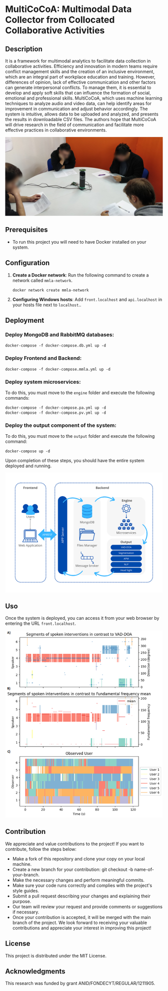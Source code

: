 # MultiCoCoA: Multimodal Data Collector from Collocated Collaborative Activities

## Description

It is a framework for multimodal analytics to facilitate data collection in collaborative activities. Efficiency and innovation in modern teams require conflict management skills and the creation of an inclusive environment, which are an integral part of workplace education and training. However, differences of opinion, lack of effective communication and other factors can generate interpersonal conflicts. To manage them, it is essential to develop and apply soft skills that can influence the formation of social, emotional and professional skills. MultiCoCoA, which uses machine learning techniques to analyze audio and video data, can help identify areas for improvement in communication and adjust behavior accordingly. The system is intuitive, allows data to be uploaded and analyzed, and presents the results in downloadable CSV files. The authors hope that MultiCoCoA will drive research in the field of communication and facilitate more effective practices in collaborative environments.

![Example of activity](./img/experiment.jpg "Example of activity")

## Prerequisites

- To run this project you will need to have Docker installed on your system.

## Configuration

1. **Create a Docker network**: Run the following command to create a network called `mmla-network`.
    ```
    docker network create mmla-network
    ```
2. **Configuring Windows hosts**: Add `front.localhost` and `api.localhost` in your hosts file next to `localhost`..

## Deployment

### Deploy MongoDB and RabbitMQ databases:

```
docker-compose -f docker-compose.db.yml up -d
```

### Deploy Frontend and Backend:

```
docker-compose -f docker-compose.mmla.yml up -d
```

### Deploy system microservices:

To do this, you must move to the `engine` folder and execute the following commands:

```
docker-compose -f docker-compose.pa.yml up -d
docker-compose -f docker-compose.pv.yml up -d
```

### Deploy the output component of the system:

To do this, you must move to the `output` folder and execute the following command:

```
docker-compose up -d
```

Upon completion of these steps, you should have the entire system deployed and running.

![Application architecture.](./img/frontend-backend.png "Application architecture.")

## Uso

Once the system is deployed, you can access it from your web browser by entering the URL `front.localhost`.

![Examples of results](./img/output.png "Examples of results")

## Contribution

We appreciate and value contributions to the project! If you want to contribute, follow the steps below:

- Make a fork of this repository and clone your copy on your local machine.
- Create a new branch for your contribution: git checkout -b name-of-your-branch.
- Make the necessary changes and perform meaningful commits.
- Make sure your code runs correctly and complies with the project's style guides.
- Submit a pull request describing your changes and explaining their purpose.
- Our team will review your request and provide comments or suggestions if necessary.
- Once your contribution is accepted, it will be merged with the main branch of the project.
We look forward to receiving your valuable contributions and appreciate your interest in improving this project!

## License

This project is distributed under the MIT License.

## Acknowledgments

This research was funded by grant ANID/FONDECYT/REGULAR/1211905.
